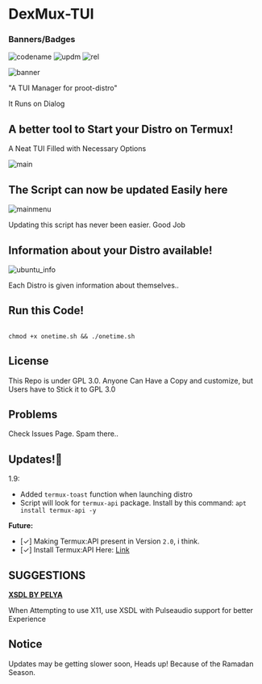# DexMux-TUI

### Banners/Badges

![codename](https://img.shields.io/badge/codename-CORTEX-red?style=for-the-badge&logo=appveyor) ![updm](https://img.shields.io/website?down_color=red&down_message=update%20service%20unavailable&style=for-the-badge&up_color=green&up_message=update%20service%20online&url=https%3A%2F%2Fpastebin.com%2Fraw%2FAgDhMRQD) ![rel](https://img.shields.io/badge/release-stable-green?style=for-the-badge&logo=appveyor)

![banner](img-src/banner.png)

"A TUI Manager for proot-distro" 

It Runs on Dialog

## A better tool to Start your Distro on Termux!

A Neat TUI Filled with Necessary Options

![main](img-src/sel_src01.jpg)

## The Script can now be updated Easily here

![mainmenu](img-src/main_sel_src02.jpg)

Updating this script has never been easier. Good Job

## Information about your Distro available!

![ubuntu_info](img-src/desc_dis.jpg)

Each Distro is given information about themselves..

## Run this Code!

``` 

chmod +x onetime.sh && ./onetime.sh 

```

## License

This Repo is under GPL 3.0. Anyone Can Have a Copy and customize, but Users have to Stick it to GPL 3.0

## Problems

Check Issues Page. Spam there..

## Updates!🔧

1.9:

- Added `termux-toast` function when launching distro
- Script will look for `termux-api` package. Install by this command: `apt install termux-api -y`

**Future:**

- [✓] Making Termux:API present in Version `2.0`, i think.
- [✓] Install Termux:API Here: [Link](https://github.com/termux/termux-api)

## SUGGESTIONS

[**XSDL BY PELYA**](https://play.google.com/store/apps/details?id=x.org.server)

When Attempting to use X11, use XSDL with Pulseaudio support for better Experience

## Notice

Updates may be getting slower soon, Heads up! Because of the Ramadan Season.
